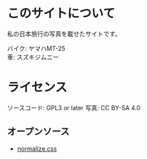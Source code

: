 # このサイトについて

私の日本旅行の写真を載せたサイトです。

バイク: ヤマハMT-25  
車: スズキジムニー


# ライセンス

ソースコード: GPL3 or later
写真: CC BY-SA 4.0


## オープンソース

* [normalize.css](https://github.com/necolas/normalize.css/blob/master/LICENSE.md)
